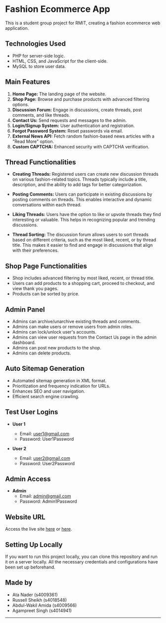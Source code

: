 # Fashion Ecommerce App

This is a student group project for RMIT, creating a fashion ecommerce web application.

## Technologies Used

- PHP for server-side logic.
- HTML, CSS, and JavaScript for the client-side.
- MySQL to store user data.

## Main Features

1. **Home Page:** The landing page of the website.
2. **Shop Page:** Browse and purchase products with advanced filtering options.
3. **Discussion Forum:** Engage in discussions, create threads, post comments, and like threads.
4. **Contact Us:** Send requests and messages to the admin.
5. **Login/Signup System:** User authentication and registration.
6. **Forgot Password System:** Reset passwords via email.
7. **External News API:** Fetch random fashion-based news articles with a "Read More" option.
8. **Custom CAPTCHA:** Enhanced security with CAPTCHA verification.

## Thread Functionalities

- **Creating Threads:** Registered users can create new discussion threads on various fashion-related topics. Threads typically include a title, description, and the ability to add tags for better categorization.

- **Posting Comments:** Users can participate in existing discussions by posting comments on threads. This enables interactive and dynamic conversations within each thread.

- **Liking Threads:** Users have the option to like or upvote threads they find interesting or valuable. This helps in recognizing popular and trending discussions.

- **Thread Sorting:** The discussion forum allows users to sort threads based on different criteria, such as the most liked, recent, or by thread title. This makes it easier to find and engage in discussions that align with their preferences.


## Shop Page Functionalities

- Shop includes advanced filtering by most liked, recent, or thread title.
- Users can add products to a shopping cart, proceed to checkout, and view thank you pages.
- Products can be sorted by price.

## Admin Panel

- Admins can archive/unarchive existing threads and comments.
- Admins can make users or remove users from admin roles.
- Admins can lock/unlock user's accounts.
- Admins can view user requests from the Contact Us page in the admin dashboard.
- Admins can post new products to the shop.
- Admins can delete products.

## Auto Sitemap Generation

- Automated sitemap generation in XML format.
- Prioritization and frequency indication for URLs.
- Enhances SEO and user navigation.
- Efficient search engine crawling.

## Test User Logins

- **User 1**
  - Email: user1@gmail.com
  - Password: User1Password

- **User 2**
  - Email: user2@gmail.com
  - Password: User2Password

## Admin Access

- **Admin**
  - Email: admin@gmail.com
  - Password: Admin1Password

## Website URL

Access the live site [here](https://titan.csit.rmit.edu.au/~s4014941/assignment-3-final-website-team_02_cosc3046_sep23/pages/home.php) or [here](https://deluxe-society.000webhostapp.com/pages/home.php).

## Setting Up Locally

If you want to run this project locally, you can clone this repository and run it on a server locally. All the necessary credentials and configurations have been set up beforehand.

## Made by

- Ata Nader (s4009361)
- Russell Sheikh (s4018548)
- Abdul-Wakil Amida (s4009566)
- Agampreet Singh (s4014941)

---

